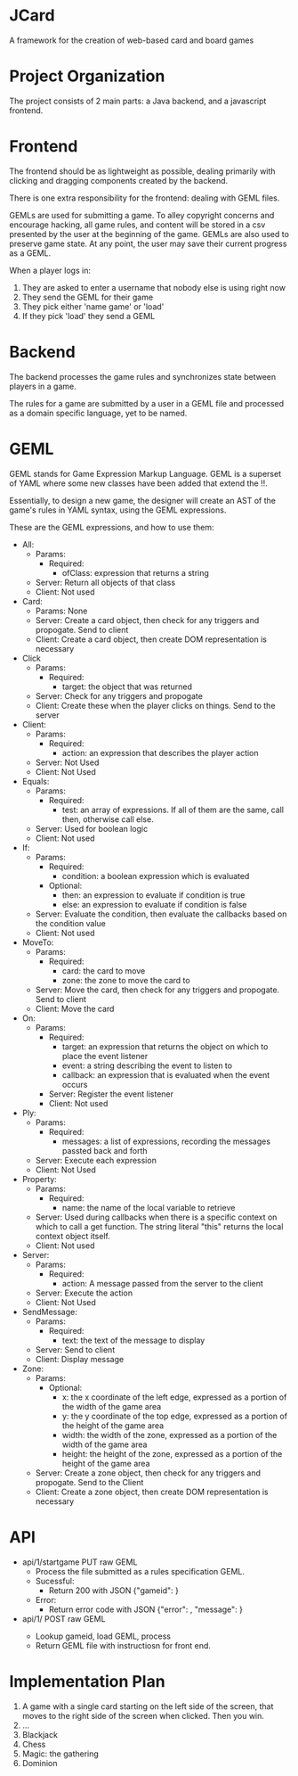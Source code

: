 JCard
=====

A framework for the creation of web-based card and board games


Project Organization
====================

The project consists of 2 main parts: a Java backend, and a javascript frontend.


Frontend
========

The frontend should be as lightweight as possible, dealing primarily with clicking and dragging components created by the backend.

There is one extra responsibility for the frontend: dealing with GEML files.

GEMLs are used for submitting a game.  To alley copyright concerns and encourage hacking, all game rules, and content will be stored in a csv presented by the user at the beginning of the game.
GEMLs are also used to preserve game state.  At any point, the user may save their current progress as a GEML.

When a player logs in:
1.  They are asked to enter a username that nobody else is using right now
2.  They send the GEML for their game
3.  They pick either 'name game' or 'load'
4.  If they pick 'load' they send a GEML 


Backend
=======

The backend processes the game rules and synchronizes state between players in a game.

The rules for a game are submitted by a user in a GEML file and processed as a domain specific language, yet to be named.


GEML
====

GEML stands for Game Expression Markup Language.  GEML is a superset of YAML where some new classes have been added that extend the !!.

Essentially, to design a new game, the designer will create an AST of the game's rules in YAML syntax, using the GEML expressions.

These are the GEML expressions, and how to use them:

*  All:
   *  Params:
      *  Required:
         *  ofClass: expression that returns a string
   *  Server: Return all objects of that class
   *  Client: Not used
*  Card:
   *  Params: None
   *  Server: Create a card object, then check for any triggers and propogate.  Send to client
   *  Client: Create a card object, then create DOM representation is necessary
*  Click
   *  Params:
      *  Required:
         *  target: the object that was returned
   *  Server: Check for any triggers and propogate
   *  Client: Create these when the player clicks on things.  Send to the server
*  Client:
   *  Params:
      *  Required:
         *  action: an expression that describes the player action
   *  Server: Not Used
   *  Client: Not Used
*  Equals:
   *  Params:
      *  Required:
         *  test: an array of expressions.  If all of them are the same, call then, otherwise call else.
   *  Server: Used for boolean logic
   *  Client: Not used
*  If:
   *  Params:
      *  Required:
         *  condition: a boolean expression which is evaluated
      *  Optional:
         *  then: an expression to evaluate if condition is true
         *  else: an expression to evaluate if condition is false
   *  Server: Evaluate the condition, then evaluate the callbacks based on the condition value
   *  Client: Not used
*  MoveTo:
   *  Params:
      *  Required:
         *  card: the card to move
         *  zone: the zone to move the card to
   *  Server: Move the card, then check for any triggers and propogate.  Send to client
   *  Client: Move the card
*  On:
   *  Params:
      *  Required:
         *  target: an expression that returns the object on which to place the event listener
         *  event: a string describing the event to listen to
         *  callback: an expression that is evaluated when the event occurs
      *  Server: Register the event listener
      *  Client: Not used
*  Ply:
   *  Params:
      *  Required:
         *  messages: a list of expressions, recording the messages passted back and forth
   *  Server: Execute each expression
   *  Client: Not Used
*  Property:
   *  Params:
      *  Required:
         *  name: the name of the local variable to retrieve
   *  Server: Used during callbacks when there is a specific context on which to call a get function.  The string literal "this" returns the local context object itself.
   *  Client: Not used
*  Server:
   *  Params:
      *  Required:
         *  action: A message passed from the server to the client
   *  Server: Execute the action
   *  Client: Not Used
*  SendMessage:
   *  Params:
      *  Required:
         *  text: the text of the message to display
   *  Server: Send to client
   *  Client: Display message
*  Zone:
   *  Params:
      *  Optional:
         *  x: the x coordinate of the left edge, expressed as a portion of the width of the game area
         *  y: the y coordinate of the top edge, expressed as a portion of the height of the game area
         *  width: the width of the zone, expressed as a portion of the width of the game area
         *  height: the height of the zone, expressed as a portion of the height of the game area
   *  Server: Create a zone object, then check for any triggers and propogate.  Send to the Client
   *  Client: Create a zone object, then create DOM representation is necessary


API
===

*   api/1/startgame PUT raw GEML
    *   Process the file submitted as a rules specification GEML.
    *   Sucessful:
        *   Return 200 with JSON {"gameid": <gameid>}
    *   Error:
        *   Return error code with JSON {"error": <internal code>, "message": <client message>}
*   api/1/<gameid> POST raw GEML
    *   Lookup gameid, load GEML, process
    *   Return GEML file with instructiosn for front end.

Implementation Plan
===================

1.  A game with a single card starting on the left side of the screen, that moves to the right side of the screen when clicked.  Then you win.
2.  ...
3.  Blackjack
4.  Chess
5.  Magic: the gathering
6.  Dominion
